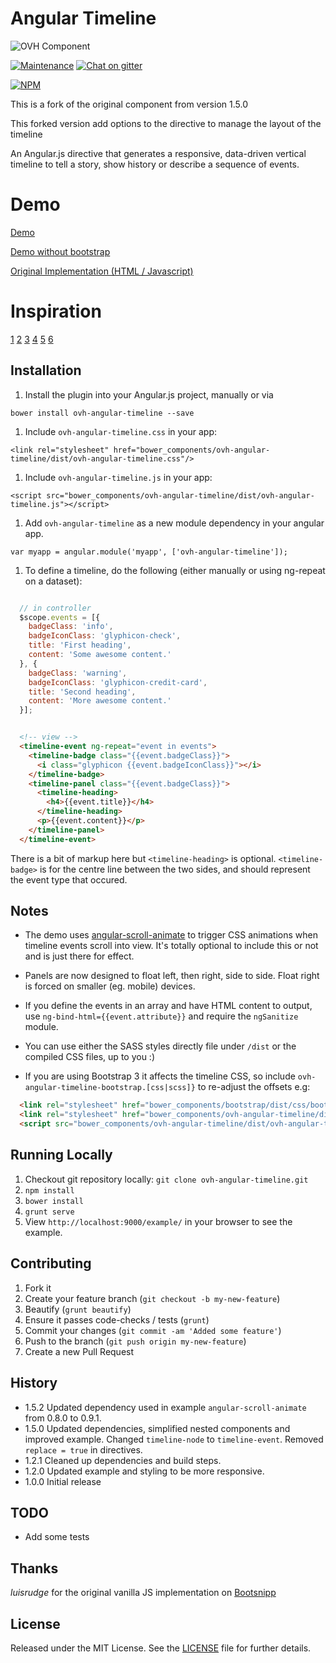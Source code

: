 # Angular Timeline

![OVH Component](https://user-images.githubusercontent.com/3379410/27423240-3f944bc4-5731-11e7-87bb-3ff603aff8a7.png)

[![Maintenance](https://img.shields.io/maintenance/yes/2017.svg)]() [![Chat on gitter](https://img.shields.io/gitter/room/ovh/ux.svg)](https://gitter.im/ovh/ux)

[![NPM](https://nodei.co/npm/ovh-angular-timeline.png?downloads=true&downloadRank=true&stars=true)](https://nodei.co/npm/ovh-angular-timeline/)

This is a fork of the original component from version 1.5.0

This forked version add options to the directive to manage the layout of the timeline

An Angular.js directive that generates a responsive, data-driven vertical timeline to tell a story,
show history or describe a sequence of events.

# Demo

[Demo](http://rpocklin.github.io/angular-timeline/example/index.html)

[Demo without bootstrap](http://rpocklin.github.io/angular-timeline/example/index-no-bootstrap.html)

[Original Implementation (HTML / Javascript)](http://bootsnipp.com/snippets/featured/timeline-responsive)


# Inspiration
[1](http://bootsnipp.com/snippets/featured/two-column-timeline-not-responsive)
[2](http://bootsnipp.com/snippets/featured/timeline-single-column)
[3](http://bootsnipp.com/snippets/featured/single-column-timeline)
[4](http://bootsnipp.com/snippets/featured/timeline-with-images-and-tooltip)
[5](http://bootsnipp.com/snippets/featured/timeline-dotted)
[6](http://codyhouse.co/demo/vertical-timeline/index.html)

## Installation

1. Install the plugin into your Angular.js project, manually or via

  `bower install ovh-angular-timeline --save`

1. Include `ovh-angular-timeline.css` in your app:

  `<link rel="stylesheet" href="bower_components/ovh-angular-timeline/dist/ovh-angular-timeline.css"/>`

1. Include `ovh-angular-timeline.js` in your app:

  `<script src="bower_components/ovh-angular-timeline/dist/ovh-angular-timeline.js"></script>`

1. Add `ovh-angular-timeline` as a new module dependency in your angular app.

  `var myapp = angular.module('myapp', ['ovh-angular-timeline']);`

1. To define a timeline, do the following (either manually or using ng-repeat on a dataset):

  ```javascript

    // in controller
    $scope.events = [{
      badgeClass: 'info',
      badgeIconClass: 'glyphicon-check',
      title: 'First heading',
      content: 'Some awesome content.'
    }, {
      badgeClass: 'warning',
      badgeIconClass: 'glyphicon-credit-card',
      title: 'Second heading',
      content: 'More awesome content.'
    }];
  ```

  ```html

    <!-- view -->
    <timeline-event ng-repeat="event in events">
      <timeline-badge class="{{event.badgeClass}}">
        <i class="glyphicon {{event.badgeIconClass}}"></i>
      </timeline-badge>
      <timeline-panel class="{{event.badgeClass}}">
        <timeline-heading>
          <h4>{{event.title}}</h4>
        </timeline-heading>
        <p>{{event.content}}</p>
      </timeline-panel>
    </timeline-event>
  ```

There is a bit of markup here but `<timeline-heading>` is optional.
`<timeline-badge>` is for the centre line between the two sides, and should represent the event type that occured.

## Notes

- The demo uses [angular-scroll-animate](https://github.com/rpocklin/angular-scroll-animate) to trigger CSS animations when timeline events scroll into view.  It's totally optional to include this or not and is just there for effect.

- Panels are now designed to float left, then right, side to side.  Float right is forced on smaller (eg. mobile) devices.
- If you define the events in an array and have HTML content to output, use `ng-bind-html={{event.attribute}}` and require the `ngSanitize` module.

- You can use either the SASS styles directly file under `/dist` or the compiled CSS files, up to you :)

- If you are using Bootstrap 3 it affects the timeline CSS, so include `ovh-angular-timeline-bootstrap.[css|scss]}` to re-adjust the offsets e.g:

```html
  <link rel="stylesheet" href="bower_components/bootstrap/dist/css/bootstrap.css" />
  <link rel="stylesheet" href="bower_components/ovh-angular-timeline/dist/ovh-angular-timeline-bootstrap.css" />
  <script src="bower_components/ovh-angular-timeline/dist/ovh-angular-timeline.js"></script>
```


## Running Locally

1. Checkout git repository locally: `git clone ovh-angular-timeline.git`
1. `npm install`
1. `bower install`
1. `grunt serve`
1. View `http://localhost:9000/example/` in your browser to see the example.


## Contributing

1. Fork it
1. Create your feature branch (`git checkout -b my-new-feature`)
1. Beautify (`grunt beautify`)
1. Ensure it passes code-checks / tests (`grunt`)
1. Commit your changes (`git commit -am 'Added some feature'`)
1. Push to the branch (`git push origin my-new-feature`)
1. Create a new Pull Request


## History

* 1.5.2 Updated dependency used in example `angular-scroll-animate` from 0.8.0 to 0.9.1.
* 1.5.0 Updated dependencies, simplified nested components and improved example.  Changed `timeline-node` to `timeline-event`. Removed `replace = true` in directives.
* 1.2.1 Cleaned up dependencies and build steps.
* 1.2.0 Updated example and styling to be more responsive.
* 1.0.0 Initial release


## TODO

- Add some tests

## Thanks
*luisrudge* for the original vanilla JS implementation on [Bootsnipp](http://bootsnipp.com/snippets/featured/timeline-responsive)


## License

Released under the MIT License. See the [LICENSE][license] file for further details.

[license]: https://github.com/ovh-ux/ovh-angular-timeline/blob/master/LICENSE
